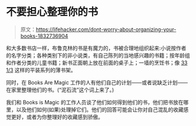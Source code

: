 # 不要担心整理你的书

> 原文：<https://lifehacker.com/dont-worry-about-organizing-your-books-1832736904>

和大多数书店一样，布鲁克林的书是有魔力的，书被合理地组织起来:小说按作者的名字分类；各种类别下的非小说类，有自己陈列的当地感兴趣的书籍；按年龄组和作者分类的儿童书籍；新书正面朝上放在前面的桌子上；一墙的烹饪书；像 [33 1/3](http://333sound.com/33-13-series/) 这样的平装系列的薄书架。

同时，在 Books Are Magic 工作的人有他们自己的计划——或者说缺乏计划——在家里整理他们的书。(“泥石流”这个词上来了。)

我们和 Books is Magic 的工作人员谈了他们如何得到他们的书，他们把书放在哪里，以及他们如何(如果)处理掉它们。他们的回答可能会让你对自己混乱的收藏感觉更好，或者为你整理好的收藏感到骄傲。
